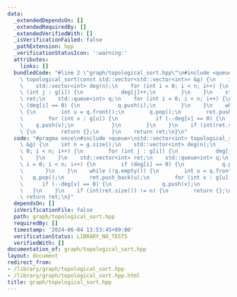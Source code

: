 ```yaml
---
data:
  _extendedDependsOn: []
  _extendedRequiredBy: []
  _extendedVerifiedWith: []
  _isVerificationFailed: false
  _pathExtension: hpp
  _verificationStatusIcon: ':warning:'
  attributes:
    links: []
  bundledCode: "#line 2 \"graph/topological_sort.hpp\"\n#include <queue>\nstd::vector<int>\
    \ topological_sort(const std::vector<std::vector<int>> &g) {\n    int n = g.size();\n\
    \    std::vector<int> deg(n);\n    for (int i = 0; i < n; i++) {\n        for\
    \ (int j : g[i]) {\n            deg[j]++;\n        }\n    }\n    std::vector<int>\
    \ ret;\n    std::queue<int> q;\n    for (int i = 0; i < n; i++) {\n        if\
    \ (deg[i] == 0) {\n            q.push(i);\n        }\n    }\n    while (!q.empty())\
    \ {\n        int u = q.front();\n        q.pop();\n        ret.push_back(u);\n\
    \        for (int v : g[u]) {\n            if (--deg[v] == 0) {\n            \
    \    q.push(v);\n            }\n        }\n    }\n    if (int(ret.size()) != n)\
    \ {\n        return {};\n    }\n    return ret;\n}\n"
  code: "#pragma once\n#include <queue>\nstd::vector<int> topological_sort(const std::vector<std::vector<int>>\
    \ &g) {\n    int n = g.size();\n    std::vector<int> deg(n);\n    for (int i =\
    \ 0; i < n; i++) {\n        for (int j : g[i]) {\n            deg[j]++;\n    \
    \    }\n    }\n    std::vector<int> ret;\n    std::queue<int> q;\n    for (int\
    \ i = 0; i < n; i++) {\n        if (deg[i] == 0) {\n            q.push(i);\n \
    \       }\n    }\n    while (!q.empty()) {\n        int u = q.front();\n     \
    \   q.pop();\n        ret.push_back(u);\n        for (int v : g[u]) {\n      \
    \      if (--deg[v] == 0) {\n                q.push(v);\n            }\n     \
    \   }\n    }\n    if (int(ret.size()) != n) {\n        return {};\n    }\n   \
    \ return ret;\n}"
  dependsOn: []
  isVerificationFile: false
  path: graph/topological_sort.hpp
  requiredBy: []
  timestamp: '2024-06-04 13:53:45+09:00'
  verificationStatus: LIBRARY_NO_TESTS
  verifiedWith: []
documentation_of: graph/topological_sort.hpp
layout: document
redirect_from:
- /library/graph/topological_sort.hpp
- /library/graph/topological_sort.hpp.html
title: graph/topological_sort.hpp
---
```

